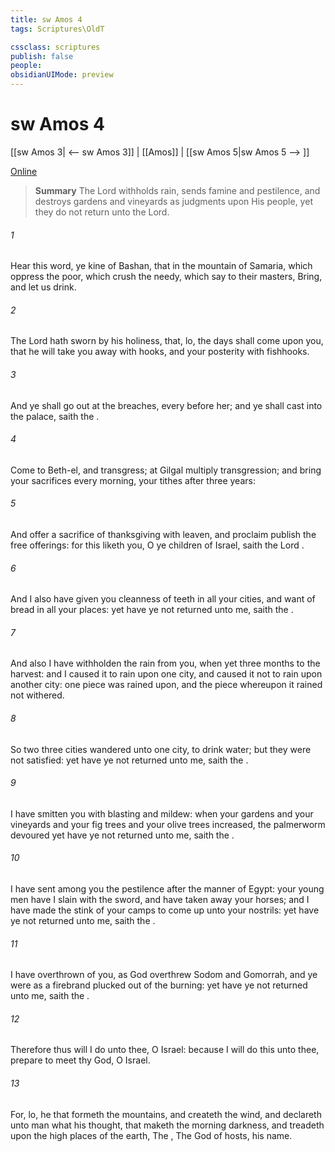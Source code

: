 ```yaml
---
title: sw Amos 4
tags: Scriptures\OldT

cssclass: scriptures
publish: false
people:
obsidianUIMode: preview
---
```


# sw Amos 4
[[sw Amos 3| <-- sw Amos 3]] | [[Amos]] | [[sw Amos 5|sw Amos 5 --> ]]

[Online](https://churchofjesuschrist.org/study/scriptures/ot/amos/4?lang=eng)

> __Summary__
The Lord withholds rain, sends famine and pestilence, and destroys gardens and vineyards as judgments upon His people, yet they do not return unto the Lord.

###### 1 
Hear this word, ye kine of Bashan, that  in the mountain of Samaria, which oppress the poor, which crush the needy, which say to their masters, Bring, and let us drink.

###### 2 
The Lord  hath sworn by his holiness, that, lo, the days shall come upon you, that he will take you away with hooks, and your posterity with fishhooks.

###### 3 
And ye shall go out at the breaches, every  before her; and ye shall cast  into the palace, saith the .

###### 4 
Come to Beth-el, and transgress; at Gilgal multiply transgression; and bring your sacrifices every morning,  your tithes after three years:

###### 5 
And offer a sacrifice of thanksgiving with leaven, and proclaim  publish the free offerings: for this liketh you, O ye children of Israel, saith the Lord .

###### 6 
And I also have given you cleanness of teeth in all your cities, and want of bread in all your places: yet have ye not returned unto me, saith the .

###### 7 
And also I have withholden the rain from you, when  yet three months to the harvest: and I caused it to rain upon one city, and caused it not to rain upon another city: one piece was rained upon, and the piece whereupon it rained not withered.

###### 8 
So two  three cities wandered unto one city, to drink water; but they were not satisfied: yet have ye not returned unto me, saith the .

###### 9 
I have smitten you with blasting and mildew: when your gardens and your vineyards and your fig trees and your olive trees increased, the palmerworm devoured  yet have ye not returned unto me, saith the .

###### 10 
I have sent among you the pestilence after the manner of Egypt: your young men have I slain with the sword, and have taken away your horses; and I have made the stink of your camps to come up unto your nostrils: yet have ye not returned unto me, saith the .

###### 11 
I have overthrown  of you, as God overthrew Sodom and Gomorrah, and ye were as a firebrand plucked out of the burning: yet have ye not returned unto me, saith the .

###### 12 
Therefore thus will I do unto thee, O Israel:  because I will do this unto thee, prepare to meet thy God, O Israel.

###### 13 
For, lo, he that formeth the mountains, and createth the wind, and declareth unto man what  his thought, that maketh the morning darkness, and treadeth upon the high places of the earth, The , The God of hosts,  his name.

